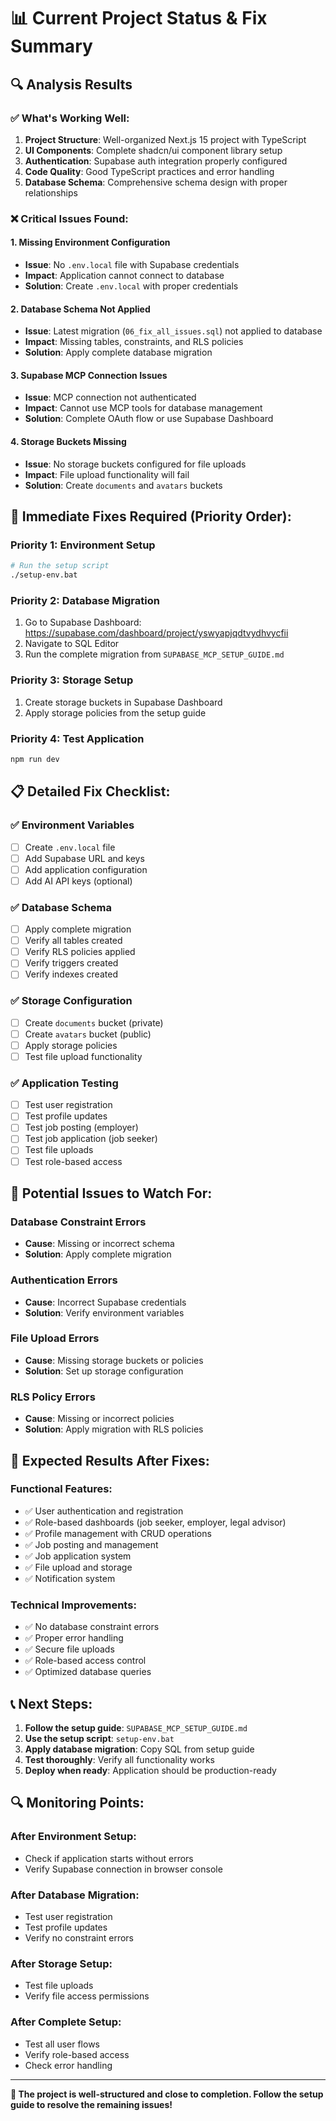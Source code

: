 # 📊 Current Project Status & Fix Summary

## 🔍 Analysis Results

### ✅ **What's Working Well:**
1. **Project Structure**: Well-organized Next.js 15 project with TypeScript
2. **UI Components**: Complete shadcn/ui component library setup
3. **Authentication**: Supabase auth integration properly configured
4. **Code Quality**: Good TypeScript practices and error handling
5. **Database Schema**: Comprehensive schema design with proper relationships

### ❌ **Critical Issues Found:**

#### 1. **Missing Environment Configuration**
- **Issue**: No `.env.local` file with Supabase credentials
- **Impact**: Application cannot connect to database
- **Solution**: Create `.env.local` with proper credentials

#### 2. **Database Schema Not Applied**
- **Issue**: Latest migration (`06_fix_all_issues.sql`) not applied to database
- **Impact**: Missing tables, constraints, and RLS policies
- **Solution**: Apply complete database migration

#### 3. **Supabase MCP Connection Issues**
- **Issue**: MCP connection not authenticated
- **Impact**: Cannot use MCP tools for database management
- **Solution**: Complete OAuth flow or use Supabase Dashboard

#### 4. **Storage Buckets Missing**
- **Issue**: No storage buckets configured for file uploads
- **Impact**: File upload functionality will fail
- **Solution**: Create `documents` and `avatars` buckets

## 🔧 **Immediate Fixes Required (Priority Order):**

### **Priority 1: Environment Setup**
```bash
# Run the setup script
./setup-env.bat
```

### **Priority 2: Database Migration**
1. Go to Supabase Dashboard: https://supabase.com/dashboard/project/yswyapjqdtvydhvycfii
2. Navigate to SQL Editor
3. Run the complete migration from `SUPABASE_MCP_SETUP_GUIDE.md`

### **Priority 3: Storage Setup**
1. Create storage buckets in Supabase Dashboard
2. Apply storage policies from the setup guide

### **Priority 4: Test Application**
```bash
npm run dev
```

## 📋 **Detailed Fix Checklist:**

### ✅ **Environment Variables**
- [ ] Create `.env.local` file
- [ ] Add Supabase URL and keys
- [ ] Add application configuration
- [ ] Add AI API keys (optional)

### ✅ **Database Schema**
- [ ] Apply complete migration
- [ ] Verify all tables created
- [ ] Verify RLS policies applied
- [ ] Verify triggers created
- [ ] Verify indexes created

### ✅ **Storage Configuration**
- [ ] Create `documents` bucket (private)
- [ ] Create `avatars` bucket (public)
- [ ] Apply storage policies
- [ ] Test file upload functionality

### ✅ **Application Testing**
- [ ] Test user registration
- [ ] Test profile updates
- [ ] Test job posting (employer)
- [ ] Test job application (job seeker)
- [ ] Test file uploads
- [ ] Test role-based access

## 🚨 **Potential Issues to Watch For:**

### **Database Constraint Errors**
- **Cause**: Missing or incorrect schema
- **Solution**: Apply complete migration

### **Authentication Errors**
- **Cause**: Incorrect Supabase credentials
- **Solution**: Verify environment variables

### **File Upload Errors**
- **Cause**: Missing storage buckets or policies
- **Solution**: Set up storage configuration

### **RLS Policy Errors**
- **Cause**: Missing or incorrect policies
- **Solution**: Apply migration with RLS policies

## 🎯 **Expected Results After Fixes:**

### **Functional Features:**
- ✅ User authentication and registration
- ✅ Role-based dashboards (job seeker, employer, legal advisor)
- ✅ Profile management with CRUD operations
- ✅ Job posting and management
- ✅ Job application system
- ✅ File upload and storage
- ✅ Notification system

### **Technical Improvements:**
- ✅ No database constraint errors
- ✅ Proper error handling
- ✅ Secure file uploads
- ✅ Role-based access control
- ✅ Optimized database queries

## 📞 **Next Steps:**

1. **Follow the setup guide**: `SUPABASE_MCP_SETUP_GUIDE.md`
2. **Use the setup script**: `setup-env.bat`
3. **Apply database migration**: Copy SQL from setup guide
4. **Test thoroughly**: Verify all functionality works
5. **Deploy when ready**: Application should be production-ready

## 🔍 **Monitoring Points:**

### **After Environment Setup:**
- Check if application starts without errors
- Verify Supabase connection in browser console

### **After Database Migration:**
- Test user registration
- Test profile updates
- Verify no constraint errors

### **After Storage Setup:**
- Test file uploads
- Verify file access permissions

### **After Complete Setup:**
- Test all user flows
- Verify role-based access
- Check error handling

---

**🎯 The project is well-structured and close to completion. Follow the setup guide to resolve the remaining issues!**
